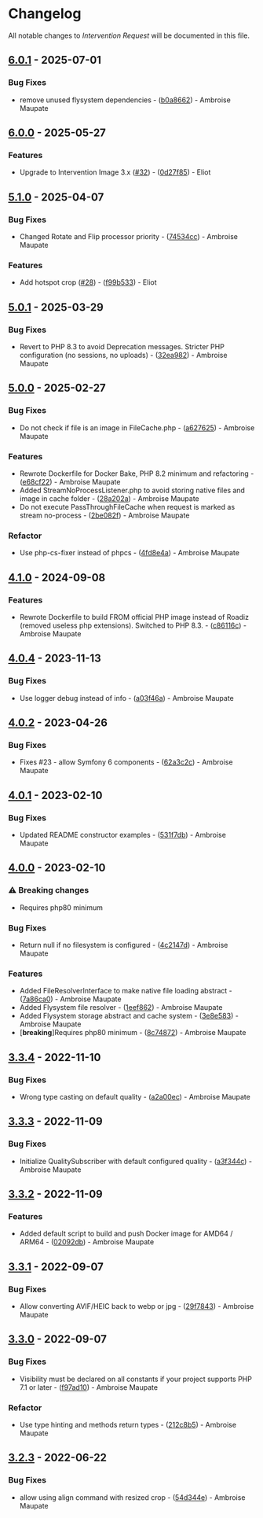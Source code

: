 # Changelog

All notable changes to *Intervention Request* will be documented in this file.

## [6.0.1](https://github.com/ambroisemaupate/intervention-request/compare/v6.0.0...v6.0.1) - 2025-07-01

### Bug Fixes

- remove unused flysystem dependencies - ([b0a8662](https://github.com/ambroisemaupate/intervention-request/commit/b0a8662a207a28202e9fe1c6a1cbbff2203871aa)) - Ambroise Maupate

## [6.0.0](https://github.com/ambroisemaupate/intervention-request/compare/v5.1.0...v6.0.0) - 2025-05-27

### Features

- Upgrade to Intervention Image 3.x ([#32](https://github.com/ambroisemaupate/intervention-request/issues/32)) - ([0d27f85](https://github.com/ambroisemaupate/intervention-request/commit/0d27f85c8b732ea204f58c99326276defcd1af36)) - Eliot

## [5.1.0](https://github.com/ambroisemaupate/intervention-request/compare/v5.0.1...v5.1.0) - 2025-04-07

### Bug Fixes

- Changed Rotate and Flip processor priority - ([74534cc](https://github.com/ambroisemaupate/intervention-request/commit/74534cc30d416440dbc46daf1fd330d291404261)) - Ambroise Maupate

### Features

- Add hotspot crop ([#28](https://github.com/ambroisemaupate/intervention-request/issues/28)) - ([f99b533](https://github.com/ambroisemaupate/intervention-request/commit/f99b533cf3885a10f4da90feadbc120e1ca73f0a)) - Eliot

## [5.0.1](https://github.com/ambroisemaupate/intervention-request/compare/v5.0.0...v5.0.1) - 2025-03-29

### Bug Fixes

- Revert to PHP 8.3 to avoid Deprecation messages. Stricter PHP configuration (no sessions, no uploads) - ([32ea982](https://github.com/ambroisemaupate/intervention-request/commit/32ea982c66069fe4e2a4a708ac7e74011aa2f96c)) - Ambroise Maupate

## [5.0.0](https://github.com/ambroisemaupate/intervention-request/compare/v4.1.1...v5.0.0) - 2025-02-27

### Bug Fixes

- Do not check if file is an image in FileCache.php - ([a627625](https://github.com/ambroisemaupate/intervention-request/commit/a627625fd2db2a019172c58bb337c0b6acfd62fd)) - Ambroise Maupate

### Features

- Rewrote Dockerfile for Docker Bake, PHP 8.2 minimum and refactoring - ([e68cf22](https://github.com/ambroisemaupate/intervention-request/commit/e68cf2298e967ddd848928e0b8da39706a0eafa1)) - Ambroise Maupate
- Added StreamNoProcessListener.php to avoid storing native files and image in cache folder - ([28a202a](https://github.com/ambroisemaupate/intervention-request/commit/28a202ab493d0cc367c8607482fbe99ac8b7fd39)) - Ambroise Maupate
- Do not execute PassThroughFileCache when request is marked as stream no-process - ([2be082f](https://github.com/ambroisemaupate/intervention-request/commit/2be082f1063c0b865f77ed47bea9dd3f277cde0a)) - Ambroise Maupate

### Refactor

- Use php-cs-fixer instead of phpcs - ([4fd8e4a](https://github.com/ambroisemaupate/intervention-request/commit/4fd8e4a3d51a71e5d6faa22c7e716ddb3fa41453)) - Ambroise Maupate

## [4.1.0](https://github.com/ambroisemaupate/intervention-request/compare/v4.0.5...v4.1.0) - 2024-09-08

### Features

- Rewrote Dockerfile to build FROM official PHP image instead of Roadiz (removed useless php extensions). Switched to PHP 8.3. - ([c86116c](https://github.com/ambroisemaupate/intervention-request/commit/c86116cd95b2f238810130f9bfafd31c0d816c58)) - Ambroise Maupate

## [4.0.4](https://github.com/ambroisemaupate/intervention-request/compare/v4.0.3...v4.0.4) - 2023-11-13

### Bug Fixes

- Use logger debug instead of info - ([a03f46a](https://github.com/ambroisemaupate/intervention-request/commit/a03f46a002aaf208e8b251382ffbe76f1b29de63)) - Ambroise Maupate

## [4.0.2](https://github.com/ambroisemaupate/intervention-request/compare/v4.0.1...v4.0.2) - 2023-04-26

### Bug Fixes

- Fixes #23 - allow Symfony 6 components - ([62a3c2c](https://github.com/ambroisemaupate/intervention-request/commit/62a3c2c4b44ec2e5851a033f54b72b5decdaedd3)) - Ambroise Maupate

## [4.0.1](https://github.com/ambroisemaupate/intervention-request/compare/v4.0.0...v4.0.1) - 2023-02-10

### Bug Fixes

- Updated README constructor examples - ([531f7db](https://github.com/ambroisemaupate/intervention-request/commit/531f7dbd76d31739a9d5ef0c842d1cc8b2fad9dc)) - Ambroise Maupate

## [4.0.0](https://github.com/ambroisemaupate/intervention-request/compare/v3.3.4...v4.0.0) - 2023-02-10

### ⚠ Breaking changes

- Requires php80 minimum

### Bug Fixes

- Return null if no filesystem is configured - ([4c2147d](https://github.com/ambroisemaupate/intervention-request/commit/4c2147d26a0fc20bead32bfb1a22ed9938f49375)) - Ambroise Maupate

### Features

- Added FileResolverInterface to make native file loading abstract - ([7a86ca0](https://github.com/ambroisemaupate/intervention-request/commit/7a86ca0e0b395b43db836f157449926b0f64458f)) - Ambroise Maupate
- Added Flysystem file resolver - ([1eef862](https://github.com/ambroisemaupate/intervention-request/commit/1eef862640c34aeceb1a1a242d340e53b3ed2aad)) - Ambroise Maupate
- Added Flysystem storage abstract and cache system - ([3e8e583](https://github.com/ambroisemaupate/intervention-request/commit/3e8e583074cce63aabdd667e22332a55ba1bc448)) - Ambroise Maupate
-  [**breaking**]Requires php80 minimum - ([8c74872](https://github.com/ambroisemaupate/intervention-request/commit/8c7487210af7765bd98c21c342d9b56aa2b937a1)) - Ambroise Maupate

## [3.3.4](https://github.com/ambroisemaupate/intervention-request/compare/v3.3.3...v3.3.4) - 2022-11-10

### Bug Fixes

- Wrong type casting on default quality - ([a2a00ec](https://github.com/ambroisemaupate/intervention-request/commit/a2a00ec0d5b5bacd4ec2186813bbf69f6a65fe41)) - Ambroise Maupate

## [3.3.3](https://github.com/ambroisemaupate/intervention-request/compare/v3.3.2...v3.3.3) - 2022-11-09

### Bug Fixes

- Initialize QualitySubscriber with default configured quality - ([a3f344c](https://github.com/ambroisemaupate/intervention-request/commit/a3f344c6635420b4494dfcde78a911391c7b2235)) - Ambroise Maupate

## [3.3.2](https://github.com/ambroisemaupate/intervention-request/compare/v3.3.1...v3.3.2) - 2022-11-09

### Features

- Added default script to build and push Docker image for AMD64 / ARM64 - ([02092db](https://github.com/ambroisemaupate/intervention-request/commit/02092dbc0adc607063b467cafe411a99403ce2ca)) - Ambroise Maupate

## [3.3.1](https://github.com/ambroisemaupate/intervention-request/compare/v3.3.0...v3.3.1) - 2022-09-07

### Bug Fixes

- Allow converting AVIF/HEIC back to webp or jpg - ([29f7843](https://github.com/ambroisemaupate/intervention-request/commit/29f7843b0d5b710d7269a7b774202b4701017416)) - Ambroise Maupate

## [3.3.0](https://github.com/ambroisemaupate/intervention-request/compare/v3.2.3...v3.3.0) - 2022-09-07

### Bug Fixes

- Visibility must be declared on all constants if your project supports PHP 7.1 or later - ([f97ad10](https://github.com/ambroisemaupate/intervention-request/commit/f97ad105dca1931646b071378377100fafd959bb)) - Ambroise Maupate

### Refactor

- Use type hinting and methods return types - ([212c8b5](https://github.com/ambroisemaupate/intervention-request/commit/212c8b56088d327898894d5f761e2d4301d7438c)) - Ambroise Maupate

## [3.2.3](https://github.com/ambroisemaupate/intervention-request/compare/v3.2.2...v3.2.3) - 2022-06-22

### Bug Fixes

- allow using align command with resized crop - ([54d344e](https://github.com/ambroisemaupate/intervention-request/commit/54d344eca2a3aaeef59f6b1f4d48b11a23c8ff48)) - Ambroise Maupate

<!-- generated by git-cliff -->
